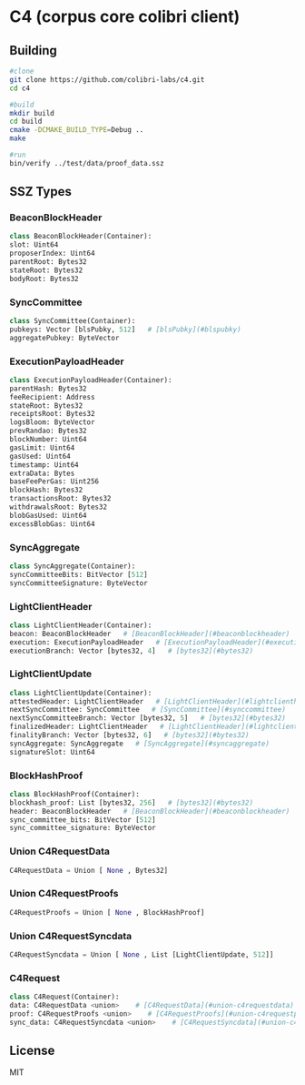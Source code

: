 # C4 (corpus core colibri client)

## Building


```sh
#clone
git clone https://github.com/colibri-labs/c4.git
cd c4

#build
mkdir build
cd build
cmake -DCMAKE_BUILD_TYPE=Debug ..
make

#run 
bin/verify ../test/data/proof_data.ssz

```

## SSZ Types

### BeaconBlockHeader

```python
class BeaconBlockHeader(Container):
slot: Uint64
proposerIndex: Uint64
parentRoot: Bytes32
stateRoot: Bytes32
bodyRoot: Bytes32
```

### SyncCommittee

```python
class SyncCommittee(Container):
pubkeys: Vector [blsPubky, 512]   # [blsPubky](#blspubky)
aggregatePubkey: ByteVector
```

### ExecutionPayloadHeader

```python
class ExecutionPayloadHeader(Container):
parentHash: Bytes32
feeRecipient: Address
stateRoot: Bytes32
receiptsRoot: Bytes32
logsBloom: ByteVector
prevRandao: Bytes32
blockNumber: Uint64
gasLimit: Uint64
gasUsed: Uint64
timestamp: Uint64
extraData: Bytes
baseFeePerGas: Uint256
blockHash: Bytes32
transactionsRoot: Bytes32
withdrawalsRoot: Bytes32
blobGasUsed: Uint64
excessBlobGas: Uint64
```

### SyncAggregate

```python
class SyncAggregate(Container):
syncCommitteeBits: BitVector [512]
syncCommitteeSignature: ByteVector
```

### LightClientHeader

```python
class LightClientHeader(Container):
beacon: BeaconBlockHeader   # [BeaconBlockHeader](#beaconblockheader)
execution: ExecutionPayloadHeader   # [ExecutionPayloadHeader](#executionpayloadheader)
executionBranch: Vector [bytes32, 4]   # [bytes32](#bytes32)
```

### LightClientUpdate

```python
class LightClientUpdate(Container):
attestedHeader: LightClientHeader   # [LightClientHeader](#lightclientheader)
nextSyncCommittee: SyncCommittee   # [SyncCommittee](#synccommittee)
nextSyncCommitteeBranch: Vector [bytes32, 5]   # [bytes32](#bytes32)
finalizedHeader: LightClientHeader   # [LightClientHeader](#lightclientheader)
finalityBranch: Vector [bytes32, 6]   # [bytes32](#bytes32)
syncAggregate: SyncAggregate   # [SyncAggregate](#syncaggregate)
signatureSlot: Uint64
```

### BlockHashProof

```python
class BlockHashProof(Container):
blockhash_proof: List [bytes32, 256]   # [bytes32](#bytes32)
header: BeaconBlockHeader   # [BeaconBlockHeader](#beaconblockheader)
sync_committee_bits: BitVector [512]
sync_committee_signature: ByteVector
```

### Union C4RequestData

```python
C4RequestData = Union [ None , Bytes32]
```

### Union C4RequestProofs

```python
C4RequestProofs = Union [ None , BlockHashProof]
```

### Union C4RequestSyncdata

```python
C4RequestSyncdata = Union [ None , List [LightClientUpdate, 512]]
```

### C4Request

```python
class C4Request(Container):
data: C4RequestData <union>    # [C4RequestData](#union-c4requestdata)
proof: C4RequestProofs <union>    # [C4RequestProofs](#union-c4requestproofs)
sync_data: C4RequestSyncdata <union>    # [C4RequestSyncdata](#union-c4requestsyncdata)
```
## License

MIT
